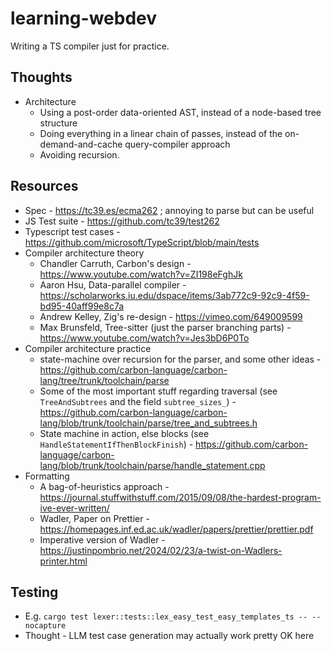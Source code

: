 # learning-webdev
Writing a TS compiler just for practice.

## Thoughts
- Architecture
  - Using a post-order data-oriented AST, instead of a node-based tree structure
  - Doing everything in a linear chain of passes, instead of the
    on-demand-and-cache query-compiler approach
  - Avoiding recursion.

## Resources
- Spec - https://tc39.es/ecma262 ; annoying to parse but can be useful
- JS Test suite - https://github.com/tc39/test262
- Typescript test cases - https://github.com/microsoft/TypeScript/blob/main/tests
- Compiler architecture theory
  - Chandler Carruth, Carbon's design - https://www.youtube.com/watch?v=ZI198eFghJk
  - Aaron Hsu, Data-parallel compiler - https://scholarworks.iu.edu/dspace/items/3ab772c9-92c9-4f59-bd95-40aff99e8c7a
  - Andrew Kelley, Zig's re-design - https://vimeo.com/649009599
  - Max Brunsfeld, Tree-sitter (just the parser branching parts) - https://www.youtube.com/watch?v=Jes3bD6P0To
- Compiler architecture practice
  - state-machine over recursion for the parser, and some other ideas - https://github.com/carbon-language/carbon-lang/tree/trunk/toolchain/parse
  - Some of the most important stuff regarding traversal (see `TreeAndSubtrees` and the field `subtree_sizes_`) - https://github.com/carbon-language/carbon-lang/blob/trunk/toolchain/parse/tree_and_subtrees.h
  - State machine in action, else blocks (see `HandleStatementIfThenBlockFinish`) - https://github.com/carbon-language/carbon-lang/blob/trunk/toolchain/parse/handle_statement.cpp
- Formatting
  - A bag-of-heuristics approach - https://journal.stuffwithstuff.com/2015/09/08/the-hardest-program-ive-ever-written/
  - Wadler, Paper on Prettier - https://homepages.inf.ed.ac.uk/wadler/papers/prettier/prettier.pdf
  - Imperative version of Wadler - https://justinpombrio.net/2024/02/23/a-twist-on-Wadlers-printer.html

## Testing
- E.g. `cargo test lexer::tests::lex_easy_test_easy_templates_ts -- --nocapture`
- Thought - LLM test case generation may actually work pretty OK here
